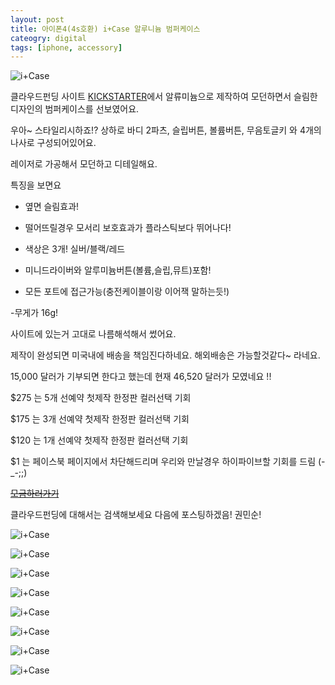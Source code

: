 ```yaml
---
layout: post
title: 아이폰4(4s호환) i+Case 알루니늄 범퍼케이스
cateogry: digital
tags: [iphone, accessory]
---
```

![i+Case](/images/posts/i_case_01.jpg)

클라우드펀딩 사이트 [KICKSTARTER](http://www.kickstarter.com/)에서 알류미늄으로 제작하여 모던하면서 슬림한 디자인의 범퍼케이스를 선보였어요.



우아~ 스타일리시하죠!? 상하로 바디 2파츠, 슬립버튼, 볼륨버튼, 무음토글키 와 4개의 나사로 구성되어있어요.

레이저로 가공해서 모던하고 디테일해요.

특징을 보면요

- 옆면 슬림효과!

- 떨어뜨릴경우 모서리 보호효과가 플라스틱보다 뛰어나다!

- 색상은 3개! 실버/블랙/레드

- 미니드라이버와 알루미늄버튼(볼륨,슬립,뮤트)포함!

- 모든 포트에 접근가능(충전케이블이랑 이어잭 말하는듯!)

-무게가 16g!

사이트에 있는거 고대로 나름해석해서 썼어요.

제작이 완성되면 미국내에 배송을 책임진다하네요. 해외배송은 가능할것같다~ 라네요.

15,000 달러가 기부되면 한다고 했는데 현재 46,520 달러가 모였네요 !!

$275 는 5개 선예약 첫제작 한정판 컬러선택 기회

$175 는 3개 선예약 첫제작 한정판 컬러선택 기회

$120 는 1개 선예약 첫제작 한정판 컬러선택 기회

$1 는 페이스북 페이지에서 차단해드리며 우리와 만날경우 하이파이브할 기회를 드림 (-_-;;)

~~[모금하러가기](http://kck.st/qVGq2d)~~

클라우드펀딩에 대해서는 검색해보세요 다음에 포스팅하겠음! 권민순!

![i+Case](/images/posts/i_case_02.jpg)

![i+Case](/images/posts/i_case_03.jpg)

![i+Case](/images/posts/i_case_04.jpg)

![i+Case](/images/posts/i_case_05.jpg)

![i+Case](/images/posts/i_case_06.jpg)

![i+Case](/images/posts/i_case_07.jpg)

![i+Case](/images/posts/i_case_08.jpg)

![i+Case](/images/posts/i_case_09.jpg)